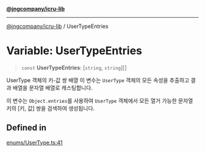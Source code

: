 [**@jngcompany/icru-lib**](../README.md)

***

[@jngcompany/icru-lib](../globals.md) / UserTypeEntries

# Variable: UserTypeEntries

> `const` **UserTypeEntries**: [`string`, `string`][]

UserType 객체의 키-값 쌍 배열
이 변수는 `UserType` 객체의 모든 속성을 추출하고 결과 배열을 문자열 배열로 캐스팅합니다.

이 변수는 `Object.entries`를 사용하여 `UserType` 객체에서 모든 열거 가능한
문자열 키의 [키, 값] 쌍을 검색하여 생성됩니다.

## Defined in

[enums/UserType.ts:41](https://github.com/jngcompany/icru-lib/blob/cee5a8006a4970de6269ef7414374f6c7339529e/src/enums/UserType.ts#L41)
